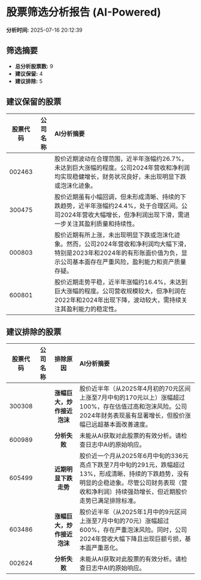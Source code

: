 # 股票筛选分析报告 (AI-Powered)

**分析时间:** 2025-07-16 20:12:39

## 筛选摘要

- **总分析股票数:** 9
- **建议保留:** 4
- **建议排除:** 5

## 建议保留的股票

| 股票代码 | 公司名称 | AI分析摘要 |
|:---:|:---:|:---|
| 002463 |  | 股价近期波动在合理范围，近半年涨幅约26.7%，未达到巨大涨幅的程度。公司2024年营收和净利润均实现稳健增长，财务状况良好，未出现明显下跌或泡沫化迹象。 |
| 300475 |  | 股价近期虽有小幅回调，但未形成清晰、持续的下跌趋势，近半年涨幅约24.4%，处于合理区间。公司2024年营收大幅增长，但净利润出现下滑，需进一步关注其盈利质量和持续性。 |
| 000803 |  | 股价近期有所上涨，未出现明显下跌或泡沫化迹象。然而，公司2024年营收和净利润均大幅下滑，特别是2023年和2024年的有形账面价值为负，显示公司基本面存在严重风险，盈利能力和资产质量存疑。 |
| 600801 |  | 股价近期走势平稳，近半年涨幅约16.4%，未达到巨大涨幅的程度。公司营收规模较大，但净利润在2022年和2024年出现下降，波动较大，需持续关注其盈利能力的稳定性。 |

## 建议排除的股票

| 股票代码 | 公司名称 | 排除原因 | AI分析摘要 |
|:---:|:---:|:---:|:---|
| 300308 |  | **涨幅巨大，炒作接近泡沫** | 股价近半年（从2025年4月初的70元区间上涨至7月中旬的170元以上）涨幅超过100%，存在估值过高和泡沫风险。公司2024年财务表现虽有显著增长，但股价涨幅已远超基本面改善速度。 |
| 600989 |  | **分析失败** | 未能从AI获取对此股票的有效分析。请检查日志中AI的原始响应。 |
| 605499 |  | **近期明显下跌走势** | 股价近一个月从2025年6月中旬的336元高点下跌至7月中旬的291元，跌幅超过13%，形成清晰、持续的下跌趋势，没有明显的企稳迹象。尽管公司财务表现（营收和净利润）持续强劲增长，但近期股价走势已满足排除标准。 |
| 603486 |  | **涨幅巨大，炒作接近泡沫** | 股价近半年（从2025年1月中的9元区间上涨至7月中旬的70元）涨幅超过600%，存在严重泡沫风险。同时，公司2024年营收大幅下降且出现巨额亏损，基本面严重恶化。 |
| 002624 |  | **分析失败** | 未能从AI获取对此股票的有效分析。请检查日志中AI的原始响应。 |
